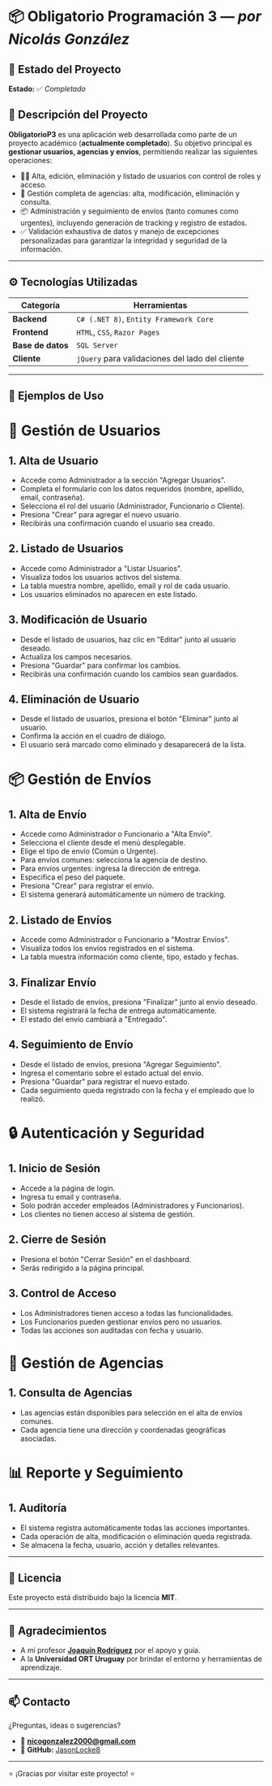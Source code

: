 # 📦 Obligatorio Programación 3 — *por Nicolás González*

## 🧪 Estado del Proyecto

**Estado:** ✅ *Completado*

## 📌 Descripción del Proyecto

**ObligatorioP3** es una aplicación web desarrollada como parte de un proyecto académico (**actualmente completado**). Su objetivo principal es **gestionar usuarios, agencias y envíos**, permitiendo realizar las siguientes operaciones:

- 🧑‍💼 Alta, edición, eliminación y listado de usuarios con control de roles y acceso.
- 🏢 Gestión completa de agencias: alta, modificación, eliminación y consulta.
- 📦 Administración y seguimiento de envíos (tanto comunes como urgentes), incluyendo generación de tracking y registro de estados.
- ✅ Validación exhaustiva de datos y manejo de excepciones personalizadas para garantizar la integridad y seguridad de la información.

---

## ⚙️ Tecnologías Utilizadas

| Categoría       | Herramientas                                  |
|------------------|-----------------------------------------------|
| **Backend**       | `C# (.NET 8)`, `Entity Framework Core`         |
| **Frontend**      | `HTML`, `CSS`, `Razor Pages`                   |
| **Base de datos** | `SQL Server`                                   |
| **Cliente**       | `jQuery` para validaciones del lado del cliente |

---

## 🚀 Ejemplos de Uso

# 👤 Gestión de Usuarios

## 1. Alta de Usuario

* Accede como Administrador a la sección "Agregar Usuarios".
* Completa el formulario con los datos requeridos (nombre, apellido, email, contraseña).
* Selecciona el rol del usuario (Administrador, Funcionario o Cliente).
* Presiona "Crear" para agregar el nuevo usuario.
* Recibirás una confirmación cuando el usuario sea creado.

## 2. Listado de Usuarios

* Accede como Administrador a "Listar Usuarios".
* Visualiza todos los usuarios activos del sistema.
* La tabla muestra nombre, apellido, email y rol de cada usuario.
* Los usuarios eliminados no aparecen en este listado.

## 3. Modificación de Usuario

* Desde el listado de usuarios, haz clic en "Editar" junto al usuario deseado.
* Actualiza los campos necesarios.
* Presiona "Guardar" para confirmar los cambios.
* Recibirás una confirmación cuando los cambios sean guardados.

## 4. Eliminación de Usuario

* Desde el listado de usuarios, presiona el botón "Eliminar" junto al usuario.
* Confirma la acción en el cuadro de diálogo.
* El usuario será marcado como eliminado y desaparecerá de la lista.

# 📦 Gestión de Envíos

## 1. Alta de Envío

* Accede como Administrador o Funcionario a "Alta Envío".
* Selecciona el cliente desde el menú desplegable.
* Elige el tipo de envío (Común o Urgente).
* Para envíos comunes: selecciona la agencia de destino.
* Para envíos urgentes: ingresa la dirección de entrega.
* Especifica el peso del paquete.
* Presiona "Crear" para registrar el envío.
* El sistema generará automáticamente un número de tracking.

## 2. Listado de Envíos

* Accede como Administrador o Funcionario a "Mostrar Envíos".
* Visualiza todos los envíos registrados en el sistema.
* La tabla muestra información como cliente, tipo, estado y fechas.

## 3. Finalizar Envío

* Desde el listado de envíos, presiona "Finalizar" junto al envío deseado.
* El sistema registrará la fecha de entrega automáticamente.
* El estado del envío cambiará a "Entregado".

## 4. Seguimiento de Envío

* Desde el listado de envíos, presiona "Agregar Seguimiento".
* Ingresa el comentario sobre el estado actual del envío.
* Presiona "Guardar" para registrar el nuevo estado.
* Cada seguimiento queda registrado con la fecha y el empleado que lo realizó.

# 🔒 Autenticación y Seguridad

## 1. Inicio de Sesión

* Accede a la página de login.
* Ingresa tu email y contraseña.
* Solo podrán acceder empleados (Administradores y Funcionarios).
* Los clientes no tienen acceso al sistema de gestión.

## 2. Cierre de Sesión

* Presiona el botón "Cerrar Sesión" en el dashboard.
* Serás redirigido a la página principal.

## 3. Control de Acceso

* Los Administradores tienen acceso a todas las funcionalidades.
* Los Funcionarios pueden gestionar envíos pero no usuarios.
* Todas las acciones son auditadas con fecha y usuario.

# 🏢 Gestión de Agencias

## 1. Consulta de Agencias

* Las agencias están disponibles para selección en el alta de envíos comunes.
* Cada agencia tiene una dirección y coordenadas geográficas asociadas.

# 📊 Reporte y Seguimiento

## 1. Auditoría

* El sistema registra automáticamente todas las acciones importantes.
* Cada operación de alta, modificación o eliminación queda registrada.
* Se almacena la fecha, usuario, acción y detalles relevantes.

---

## 🧾 Licencia

Este proyecto está distribuido bajo la licencia **MIT**.

---

## 🙌 Agradecimientos

- A mi profesor [**Joaquín Rodríguez**](https://github.com/JQNR) por el apoyo y guía.
- A la **Universidad ORT Uruguay** por brindar el entorno y herramientas de aprendizaje.

---

## 📫 Contacto

¿Preguntas, ideas o sugerencias?

- 📧 **nicogonzalez2000@gmail.com**
- 🐙 **GitHub:** [JasonLocke8](https://github.com/JasonLocke8)

---

⭐ ¡Gracias por visitar este proyecto! ⭐
